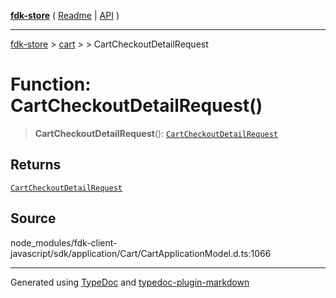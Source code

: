 [**fdk-store**](../../../README.md) ( [Readme](../../../README.md) \| [API](../../../API.md) )

---

[fdk-store](../../../API.md) > [cart](../../README.md) > [<internal>](../README.md) > CartCheckoutDetailRequest

# Function: CartCheckoutDetailRequest()

> **CartCheckoutDetailRequest**(): [`CartCheckoutDetailRequest`](../type-aliases/type-alias.CartCheckoutDetailRequest.md)

## Returns

[`CartCheckoutDetailRequest`](../type-aliases/type-alias.CartCheckoutDetailRequest.md)

## Source

node_modules/fdk-client-javascript/sdk/application/Cart/CartApplicationModel.d.ts:1066

---

Generated using [TypeDoc](https://typedoc.org/) and [typedoc-plugin-markdown](https://www.npmjs.com/package/typedoc-plugin-markdown)
